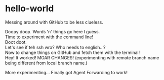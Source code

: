 # hello-world
Messing around with GitHub to be less clueless.

Doopy doop.
Words 'n' things go here I guess.<br/>
Time to experiment with the command line!<br/>
Doot doot.<br/>
Let's see if teh ssh wrx? Who needs to english...?<br/>
Now to change things on GitHub and fetch them with the terminal!<br/>
Hey! It worked!
MOAR CHANGES! (experimenting with remote branch name being different from local branch name.)

More experimenting...
Finally got Agent Forwarding to work!
